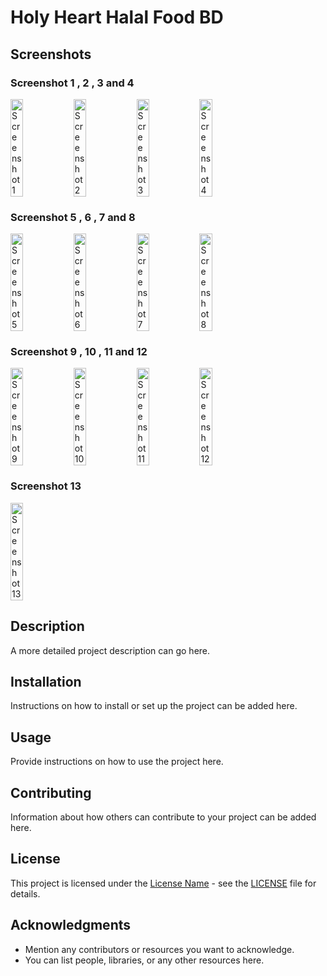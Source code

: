 # Holy Heart Halal Food BD
## Screenshots

### Screenshot 1 , 2 , 3 and 4

<div style="display: flex;  flex-wrap: wrap;">
  <img src="https://github.com/Md-Sifatullah617/holy-heart-halal-food/assets/71620908/a5b7e900-a19c-4d0c-9458-01da16c0a6f8" alt="Screenshot 1" style="width: 20%;">
  <img src="https://github.com/Md-Sifatullah617/holy-heart-halal-food/assets/71620908/c5b18118-f079-48c2-bb5a-49d8861bfff0" alt="Screenshot 2" style="width: 20%;">
   <img src="https://github.com/Md-Sifatullah617/holy-heart-halal-food/assets/71620908/621b46c5-8f2a-4805-8cfa-daaa4845449c" alt="Screenshot 3" style="width: 20%;">
  <img src="https://github.com/Md-Sifatullah617/holy-heart-halal-food/assets/71620908/aef53c82-88cb-436e-ae3a-a25122b40e42" alt="Screenshot 4" style="width: 20%;">
</div>

### Screenshot 5 , 6 , 7 and 8
<div style="display: flex;  flex-wrap: wrap;">
  <img src="https://github.com/Md-Sifatullah617/holy-heart-halal-food/assets/71620908/93fa39bc-1574-47dc-822e-0bece8cca0a5" alt="Screenshot 5" style="width: 20%;">
    <img src="https://github.com/Md-Sifatullah617/holy-heart-halal-food/assets/71620908/df691211-6a75-46c4-9b38-4cb0ef7e444e" alt="Screenshot 6" style="width: 20%;">
     <image src = "https://github.com/Md-Sifatullah617/holy-heart-halal-food/assets/71620908/9e0067a5-5eda-4b21-87e9-bd36d733a970" alt="Screenshot 7" style="width: 20%;">
    <image src = "https://github.com/Md-Sifatullah617/holy-heart-halal-food/assets/71620908/fee02cca-d5b8-40df-b8b9-d2270576676c" alt="Screenshot 8" style="width: 20%;">
</div>

### Screenshot 9 , 10 , 11 and 12
<div style="display: flex;  flex-wrap: wrap;">
  <image src =  "https://github.com/Md-Sifatullah617/holy-heart-halal-food/assets/71620908/d78a07da-4a15-4cc2-9204-fe5f79edb71c" alt="Screenshot 9" style="width: 20%;">
    <image src = "https://github.com/Md-Sifatullah617/holy-heart-halal-food/assets/71620908/44a9900a-2f9e-483d-b6cc-5f0b37823d8e" alt="Screenshot 10" style="width: 20%;">
    <image src = "https://github.com/Md-Sifatullah617/holy-heart-halal-food/assets/71620908/36ea2f5c-b8b8-49b1-b10f-67f6fea62f10" alt="Screenshot 11" style="width: 20%;">
    <image src = "https://github.com/Md-Sifatullah617/holy-heart-halal-food/assets/71620908/edaadbbb-965b-4ee7-b27f-9528bc92cb80" alt="Screenshot 12" style="width: 20%;">
</div>

### Screenshot 13 
<div style="display: flex;  flex-wrap: wrap;">
  <image src = "https://github.com/Md-Sifatullah617/holy-heart-halal-food/assets/71620908/f45ba4eb-2873-46c1-bf19-0c19a7e62130" alt="Screenshot 13" style="width: 20%;">
</div>

<!-- Add more screenshots and descriptions as needed -->

## Description

A more detailed project description can go here.

## Installation

Instructions on how to install or set up the project can be added here.

## Usage

Provide instructions on how to use the project here.

## Contributing

Information about how others can contribute to your project can be added here.

## License

This project is licensed under the [License Name](LICENSE) - see the [LICENSE](LICENSE) file for details.

## Acknowledgments

- Mention any contributors or resources you want to acknowledge.
- You can list people, libraries, or any other resources here.
